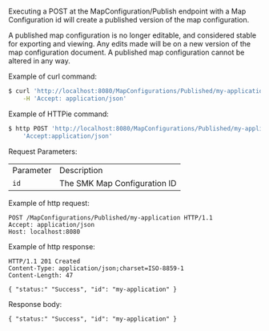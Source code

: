# 

Executing a POST at the MapConfiguration/Publish endpoint with a Map
Configuration id will create a published version of the map
configuration.

A published map configuration is no longer editable, and considered
stable for exporting and viewing. Any edits made will be on a new
version of the map configuration document. A published map configuration
cannot be altered in any way.

Example of curl
command:

``` bash
$ curl 'http://localhost:8080/MapConfigurations/Published/my-application' -i -X POST \
    -H 'Accept: application/json'
```

Example of HTTPie
command:

``` bash
$ http POST 'http://localhost:8080/MapConfigurations/Published/my-application' \
    'Accept:application/json'
```

Request Parameters:

|           |                              |
| --------- | ---------------------------- |
| Parameter | Description                  |
| `id`      | The SMK Map Configuration ID |

Example of http request:

``` http
POST /MapConfigurations/Published/my-application HTTP/1.1
Accept: application/json
Host: localhost:8080
```

Example of http response:

``` http
HTTP/1.1 201 Created
Content-Type: application/json;charset=ISO-8859-1
Content-Length: 47

{ "status:" "Success", "id": "my-application" }
```

Response body:

``` options=
{ "status:" "Success", "id": "my-application" }
```
